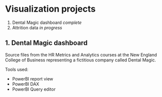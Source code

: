 # Visualization projects

1. Dental Magic dashboard *complete*
2. Attrition data *in progress*

## 1. Dental Magic dashboard

Source files from the HR Metrics and Analytics courses at the New England College of Business representing a fictitious company called Dental Magic.

Tools used:
- PowerBI report view
- PowerBI DAX
- PowerBI Query editor
